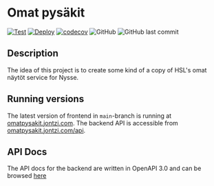 # Omat pysäkit

[![Test](https://github.com/Jontzii/omat-pysakit/actions/workflows/Test.yml/badge.svg)](https://github.com/Jontzii/omat-pysakit/actions/workflows/Test.yml)
[![Deploy](https://github.com/Jontzii/omat-pysakit/actions/workflows/deploy.yml/badge.svg)](https://github.com/Jontzii/omat-pysakit/actions/workflows/deploy.yml)
[![codecov](https://codecov.io/gh/Jontzii/omat-pysakit/branch/main/graph/badge.svg?token=MOLC69P5VL)](https://codecov.io/gh/Jontzii/omat-pysakit)
![GitHub](https://img.shields.io/github/license/jontzii/omat-pysakit)
![GitHub last commit](https://img.shields.io/github/last-commit/jontzii/omat-pysakit)

## Description

The idea of this project is to create some kind of a copy of HSL's omat näytöt service for Nysse.

## Running versions

The latest version of frontend in `main`-branch is running at [omatpysakit.jontzi.com](https://omatpysakit.jontzi.com).
The backend API is accessible from [omatpysakit.jontzi.com/api](https://omatpysakit.jontzi.com/api).

## API Docs

The API docs for the backend are written in OpenAPI 3.0 and can be browsed [here](https://app.swaggerhub.com/apis/jontzii/omat-pysakit/1.0.0)
